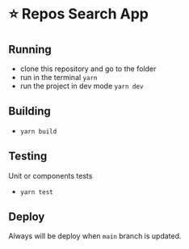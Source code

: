 # ⭐ Repos Search App

## Running

- clone this repository and go to the folder
- run in the terminal `yarn`
- run the project in dev mode `yarn dev`

## Building

- `yarn build`

## Testing

Unit or components tests

- `yarn test`

## Deploy

Always will be deploy when `main` branch is updated.
